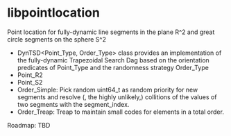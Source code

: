# libpointlocation
Point location for fully-dynamic line segments in the plane R^2 and great circle segments on the sphere S^2

* DynTSD<Point_Type, Order_Type> class provides an implementation of the fully-dynamic Trapezoidal Search Dag based on the orientation predicates of Point_Type and the randomness strategy Order_Type
* Point_R2
* Point_S2 
* Order_Simple: Pick random uint64_t as random priority for new segments and resolve (, the highly unlikely,) collitions of the values of two segments with the segment_index.
* Order_Treap: Treap to maintain small codes for elements in a total order.


Roadmap:
TBD
